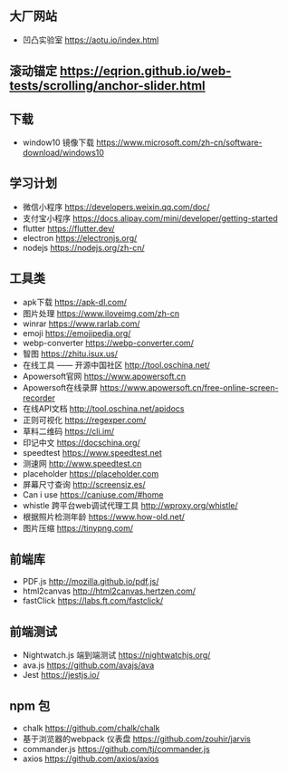 ## 大厂网站
* 凹凸实验室 <https://aotu.io/index.html>

## 滚动锚定 <https://eqrion.github.io/web-tests/scrolling/anchor-slider.html>

## 下载
* window10 镜像下载 <https://www.microsoft.com/zh-cn/software-download/windows10>

## 学习计划 
* 微信小程序 <https://developers.weixin.qq.com/doc/>
* 支付宝小程序 <https://docs.alipay.com/mini/developer/getting-started>
* flutter <https://flutter.dev/>
* electron <https://electronjs.org/>
* nodejs <https://nodejs.org/zh-cn/>
## 工具类
* apk下载 <https://apk-dl.com/>
* 图片处理 <https://www.iloveimg.com/zh-cn>
* winrar <https://www.rarlab.com/>
* emoji <https://emojipedia.org/>
* webp-converter <https://webp-converter.com/>
* 智图 <https://zhitu.isux.us/>
* 在线工具 —— 开源中国社区 <http://tool.oschina.net/>
* Apowersoft官网 <https://www.apowersoft.cn>
* Apowersoft在线录屏 <https://www.apowersoft.cn/free-online-screen-recorder>
* 在线API文档 <http://tool.oschina.net/apidocs>
* 正则可视化 <https://regexper.com/>
* 草料二维码 <https://cli.im/>
* 印记中文 <https://docschina.org/>
* speedtest <https://www.speedtest.net>
* 测速网 <http://www.speedtest.cn>
* placeholder <https://placeholder.com>
* 屏幕尺寸查询 <http://screensiz.es/>
* Can i use <https://caniuse.com/#home>
* whistle 跨平台web调试代理工具 <http://wproxy.org/whistle/>
* 根据照片检测年龄 <https://www.how-old.net/>
* 图片压缩 <https://tinypng.com/>

## 前端库
* PDF.js <http://mozilla.github.io/pdf.js/>
* html2canvas <http://html2canvas.hertzen.com/>
* fastClick <https://labs.ft.com/fastclick/>

## 前端测试
* Nightwatch.js 端到端测试 <https://nightwatchjs.org/>
* ava.js <https://github.com/avajs/ava>
* Jest <https://jestjs.io/>

## npm 包
* chalk <https://github.com/chalk/chalk>
* 基于浏览器的webpack 仪表盘 <https://github.com/zouhir/jarvis>
* commander.js <https://github.com/tj/commander.js>
* axios <https://github.com/axios/axios>